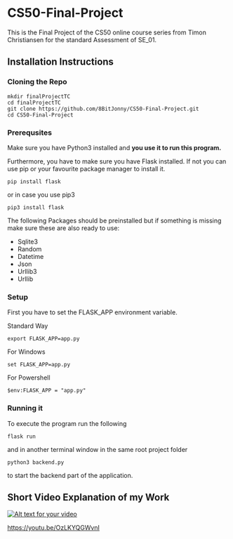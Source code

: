 # CS50-Final-Project
This is the Final Project of the CS50 online course series from Timon Christiansen for the standard Assessment of SE_01.

## Installation Instructions

### Cloning the Repo

```
mkdir finalProjectTC
cd finalProjectTC
git clone https://github.com/8BitJonny/CS50-Final-Project.git
cd CS50-Final-Project
```
### Prerequsites

Make sure you have Python3 installed and __you use it to run this program.__

Furthermore, you have to make sure you have Flask installed. If not you can use pip or your favourite package manager to install it.

```
pip install flask 
```

or in case you use pip3

```
pip3 install flask 
```

The following Packages should be preinstalled but if something is missing make sure these are also ready to use:

* Sqlite3
* Random
* Datetime
* Json
* Urllib3
* Urllib

### Setup

First you have to set the FLASK_APP environment variable.

Standard Way
```
export FLASK_APP=app.py
```

For Windows
```
set FLASK_APP=app.py
```

For Powershell
```
$env:FLASK_APP = "app.py"
```


### Running it

To execute the program run the following
```
flask run
```

and in another terminal window in the same root project folder

```
python3 backend.py
```
to start the backend part of the application.


## Short Video Explanation of my Work
[![Alt text for your video](https://img.youtube.com/vi/OzLKYQGWvnI/0.jpg)](https://youtu.be/OzLKYQGWvnI)

https://youtu.be/OzLKYQGWvnI


